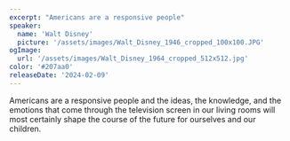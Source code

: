 ```yaml
---
excerpt: "Americans are a responsive people"
speaker:
  name: 'Walt Disney'
  picture: '/assets/images/Walt_Disney_1946_cropped_100x100.JPG'
ogImage:
  url: '/assets/images/Walt_Disney_1964_cropped_512x512.jpg'
color: '#207aa0'
releaseDate: '2024-02-09'
---
```

Americans are a responsive people and the ideas, the knowledge, and the emotions that come through the television screen in our living rooms will most certainly shape the course of the future for ourselves and our children.
